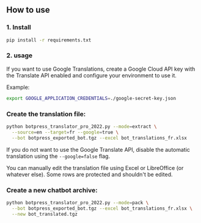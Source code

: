 ## How to use

### 1. Install

```bash
pip install -r requirements.txt
```

### 2. usage

If you want to use Google Translations, create a Google Cloud API key with the Translate API enabled and configure your environment to use it.

Example:
```bash
export GOOGLE_APPLICATION_CREDENTIALS=./google-secret-key.json
```

### Create the translation file:
```bash
python botpress_translator_pro_2022.py --mode=extract \
  --source=en --target=fr --google=true \
  --bot botpress_exported_bot.tgz --excel bot_translations_fr.xlsx
```

If you do not want to use the Google Translate API, disable the automatic translation using the `--google=false` flag.

You can manually edit the translation file using Excel or LibreOffice (or whatever else). Some rows are protected and shouldn't be edited.

### Create a new chatbot archive:
```bash
python botpress_translator_pro_2022.py --mode=pack \
  --bot botpress_exported_bot.tgz --excel bot_translations_fr.xlsx \
  --new bot_translated.tgz
```
